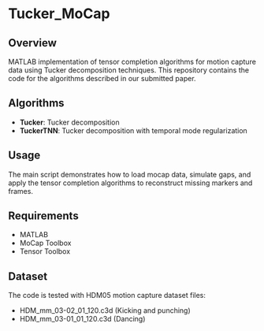# Tucker_MoCap

## Overview
MATLAB implementation of tensor completion algorithms for motion capture data using Tucker decomposition techniques. This repository contains the code for the algorithms described in our submitted paper.

## Algorithms
- **Tucker**: Tucker decomposition
- **TuckerTNN**: Tucker decomposition with temporal mode regularization


## Usage
The main script demonstrates how to load mocap data, simulate gaps, and apply the tensor completion algorithms to reconstruct missing markers and frames.

## Requirements
- MATLAB
- MoCap Toolbox
- Tensor Toolbox

## Dataset
The code is tested with HDM05 motion capture dataset files:
- HDM_mm_03-02_01_120.c3d (Kicking and punching)
- HDM_mm_03-01_01_120.c3d (Dancing)
